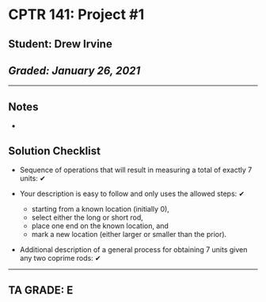 # CPTR 141: Project #1
## Student: Drew Irvine
## *Graded: January 26, 2021*
------
## Notes
* 

## Solution Checklist

* Sequence of operations that will result in measuring a total of exactly 7 units: ✔

* Your description is easy to follow and only uses the allowed steps: ✔
   - starting from a known location (initially 0), 	
   - select either the long or short rod, 	
   - place one end on the known location, and 	
   - mark a new location (either larger or smaller than the prior). 

* Additional description of a general process for obtaining 7 units given any two coprime rods: ✔

---
## TA GRADE: E